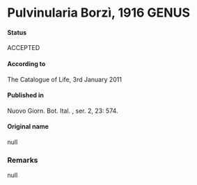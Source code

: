 # Pulvinularia Borzì, 1916 GENUS

#### Status
ACCEPTED

#### According to
The Catalogue of Life, 3rd January 2011

#### Published in
Nuovo Giorn. Bot. Ital. , ser. 2, 23: 574.

#### Original name
null

### Remarks
null